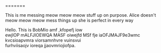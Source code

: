 =======

This is me messing meow meow meow stuff up on purpose. 
Alice doesn't meow meow meow mess things up she is perfect in every way

Hello.
This is BobMio amf
 ,kfopefj iow  
  ewjIOP mALFJIOEWQA MASF oiwejfd MSf
  fje iaOFJMAJF9e3wmc
  kvcsioapvmra
  viorsamnhvre  vuinsvui\
    furhviisaojv ioreqa
        jjaovmriojiofpa.